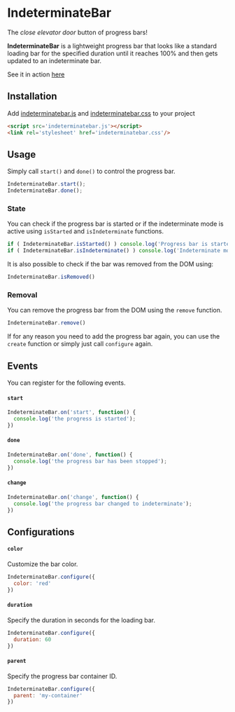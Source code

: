 # IndeterminateBar

The _close elevator door_ button of progress bars!

**IndeterminateBar** is a lightweight progress bar that looks like a standard 
loading bar for the specified duration until it reaches 100% and then gets 
updated to an indeterminate bar.

See it in action [here](https://erremauro.github.io/indeterminate-bar/)

## Installation

Add [indeterminatebar.js]() and [indeterminatebar.css]() to your project

```html
<script src='indeterminatebar.js'></script>
<link rel='stylesheet' href='indeterminatebar.css'/>
```

## Usage

Simply call `start()` and `done()` to control the progress bar.

```js
IndeterminateBar.start();
IndeterminateBar.done();
```

### State

You can check if the progress bar is started or if the indeterminate mode is
active using `isStarted` and `isIndeterminate` functions.

```js
if ( IndeterminateBar.isStarted() ) console.log('Progress bar is started')
if ( IndeterminateBar.isIndeterminate() ) console.log('Indeterminate mode active')
```

It is also possible to check if the bar was removed from the DOM using:

```js
IndeterminateBar.isRemoved()
````

### Removal

You can remove the progress bar from the DOM using the `remove` function.

```js
IndeterminateBar.remove()
```

If for any reason you need to add the progress bar again, you can use the
`create` function or simply just call `configure` again.

## Events

You can register for the following events.

#### `start`

```js
IndeterminateBar.on('start', function() {
  console.log('the progress is started');
})
```

#### `done`

```js
IndeterminateBar.on('done', function() {
  console.log('the progress bar has been stopped');
})
```

#### `change`

```js
IndeterminateBar.on('change', function() {
  console.log('the progress bar changed to indeterminate');
})
```

## Configurations

#### `color`

Customize the bar color.

```js
IndeterminateBar.configure({
  color: 'red'
})
```

#### `duration`

Specify the duration in seconds for the loading bar.

```js
IndeterminateBar.configure({
  duration: 60
})
```

#### `parent`

Specify the progress bar container ID.

```js
IndeterminateBar.configure({
  parent: 'my-container'
})
```
